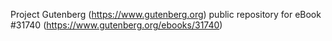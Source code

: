 Project Gutenberg (https://www.gutenberg.org) public repository for eBook #31740 (https://www.gutenberg.org/ebooks/31740)
